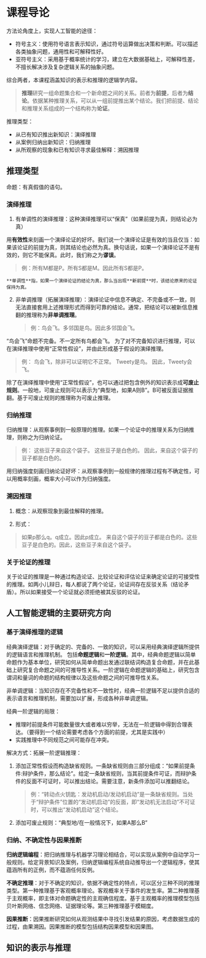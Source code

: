 # 课程导论

方法论角度上，实现人工智能的途径：

- 符号主义：使用符号语言表示知识，通过符号运算做出决策和判断。可以描述各类抽象问题，通用性和可解释性好。
- 亚符号主义：采用基于概率统计的学习，建立在大数据基础上，可解释性差，不擅长解决涉及复杂逻辑关系的抽象问题。

综合两者，本课程涵盖知识的表示和推理的逻辑学内容。

>**推理**研究一组命题集合和一个新命题之间的关系。前者为**前提**，后者为**结论**。依据某种推理关系，可以从一组前提推出某个结论。我们把前提、结论和推理关系组成的一个结构称为**论证**。

推理类型：

- 从已有知识推出新知识：演绎推理
- 从案例归纳出新知识：归纳推理
- 从所观察的现象和已有知识寻求最佳解释：溯因推理

## 推理类型

命题：有真假值的语句。

### 演绎推理

1. 有单调性的演绎推理：这种演绎推理可以“保真”（如果前提为真，则结论必为真）

用**有效性**来刻画一个演绎论证的好坏。我们说一个演绎论证是有效的当且仅当：如果该论证的前提为真，则其结论也必然为真。换句话说，如果一个演绎论证不是有效的，则它不能保真。此时，我们称之为**谬误**。

>例：所有M都是P。所有S都是M。因此所有S都是P。

    **单调性**指，如果一个演绎论证的结论为真，那么当出现**新前提**时，该结论原来的论证保持为真。

2. 非单调推理（拓展演绎推理）：演绎论证中信息不确定、不完备或不一致，则无法直接套用上述推理形式而得到可靠的结论。通常，把结论可以被新信息推翻的推理称为**非单调推理**。

    >例：鸟会飞。多邻国是鸟。因此多邻国会飞。

“鸟会飞”命题不完备。不一定所有鸟都会飞。
为了对不完备知识进行推理，可以在演绎推理中使用“正常性假设”，并由此形成基于假设的演绎推理。

>例：
鸟会飞，除非可以证明它不正常。
Tweety是鸟。
因此，Tweety会飞。

除了在演绎推理中使用“正常性假设”，也可以通过把包含例外的知识表示成**可废止规则**。一般地，可废止规则可以表示为“典型地，如果A则B”。B可被反面证据推翻。基于可废止规则的推理称为可废止推理。


### 归纳推理

归纳推理：从观察事例到一般原理的推理。如果一个论证中的推理关系为归纳推理，则称之为归纳论证。

>例：
>这些豆子来自这个袋子。
>这些豆子是白色的。
>因此，来自这个袋子的豆子都是白色的。

用归纳强度刻画归纳论证好坏：从观察事例到一般规律的推理过程有不确定性，可以用概率刻画，概率大小可以作为归纳强度。

### 溯因推理

1. 概念：从观察现象到最佳解释的推理。

2. 形式：

>如果p那么q。q成立。因此p成立。
>来自这个袋子的豆子都是白色的。这些豆子是白色的。因此，这些豆子来自这个袋子。

### 关于论证的推理

关于论证的推理是一种通过构造论证、比较论证和评估论证来确定论证的可接受性的推理。如两小儿辩日，每人都说了两个论证，论证间存在反驳关系（结论矛盾）。所以如果接受一个论证就必须拒绝被其反驳的论证。

## 人工智能逻辑的主要研究方向

### 基于演绎推理的逻辑

经典演绎逻辑：对于确定的、完备的、一致的知识，可以采用经典演绎逻辑所提供的逻辑语言和推理机制。
包括**命题逻辑**和**一阶逻辑**。其中，经典命题逻辑以简单命题作为基本单位，研究如何从简单命题出发通过联结词构造复合命题，并在此基础上研究复合命题之间的可推导性关系。一阶逻辑在命题逻辑的基础上，研究包含谓词和量词的命题的结构规律以及这些命题之间的可推导性关系。

非单调逻辑：当知识存在不完备性和不一致性时，经典一阶逻辑不足以提供合适的表示语言和推理机制，需要加以扩展，形成各种非单调逻辑。

经典一阶逻辑的局限：

- 推理时前提条件可能数量很大或者难以穷举，无法在一阶逻辑中得到合理表达。（要得到一个结论需要考虑各个方面的前提，尤其是实践中）
- 实践推理中不同规范之间可能存在冲突。

解决方式：拓展一阶逻辑推理：

1. 添加正常性假设而构造缺省规则。一条缺省规则由三部分组成：“如果前提条件:辩护条件，那么结论”。给定一条缺省规则，当其前提条件可证，而辩护条件的反面不可证时，可以推出结论。需要注意，新条件添加可以推翻结论。

    >例：“转动点火钥匙：发动机启动/发动机启动”是一条缺省规则。当处于“辩护条件”位置的“发动机启动”的反面，即“发动机无法启动”不可证时，可以推出“发动机启动”这个结论。

2. 添加可废止规则：“典型地/在一般情况下，如果A那么B”

### 归纳、不确定性与因果推断

**归纳逻辑编程**：把归纳推理与机器学习理论相结合，可以实现从案例中自动学习一般规则。给定背景知识及案例，归纳逻辑编程系统自动推导出一个逻辑程序，使其蕴涵所有的正例，而不蕴涵任何反例。


**不确定推理**：对于不确定的知识，依据不确定性的特点，可以区分三种不同的推理类型。第一种推理基于客观概率理论。客观概率关于事件的发生率。第二种推理基于主观概率，即主体对命题确定性的主观确信程度。基于主观概率的推理模型包括贝叶斯网络、信念网络、证据理论等。第三种推理基于模糊度。

**因果推断**：因果推断研究如何从观测结果中寻找引发结果的原因，考虑数据生成的过程，由果溯因。因果推断的模型包括结构因果模型和因果图。




## 知识的表示与推理

